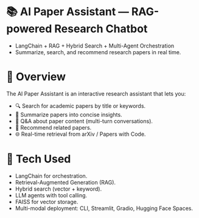 # 📚 AI Paper Assistant — RAG-powered Research Chatbot

- LangChain + RAG + Hybrid Search + Multi-Agent Orchestration
- Summarize, search, and recommend research papers in real time.

# 🚀 Overview

The AI Paper Assistant is an interactive research assistant that lets you:
- 🔍 Search for academic papers by title or keywords.
- 📝 Summarize papers into concise insights.
- 💬 Q&A about paper content (multi-turn conversations).
- 📌 Recommend related papers.
- 🌐 Real-time retrieval from arXiv / Papers with Code.

#  🧩 Tech Used

- LangChain for orchestration.
- Retrieval-Augmented Generation (RAG).
- Hybrid search (vector + keyword).
- LLM agents with tool calling.
- FAISS for vector storage.
- Multi-modal deployment: CLI, Streamlit, Gradio, Hugging Face Spaces.

